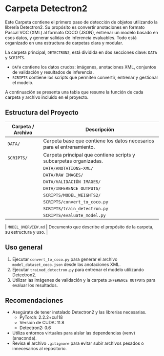 # Carpeta Detectron2

Este Carpeta contiene el primero paso  de detección de objetos utilizando la librería Detectron2. Su propósito es convertir anotaciones en formato Pascal VOC (XML) al formato COCO (JSON), entrenar un modelo basado en esos datos, y generar salidas de inferencia evaluables. Todo está organizado en una estructura de carpetas clara y modular.

La carpeta principal, `DETECTRON2`, está dividida en dos secciones clave: `DATA` y `SCRIPTS`.  
- `DATA` contiene los datos crudos: imágenes, anotaciones XML, conjuntos de validación y resultados de inferencia.  
- `SCRIPTS` contiene los scripts que permiten convertir, entrenar y gestionar el modelo.

A continuación se presenta una tabla que resume la función de cada carpeta y archivo incluido en el proyecto.

## Estructura del Proyecto

| Carpeta / Archivo             | Descripción                                                                 |
|------------------------------|-----------------------------------------------------------------------------|
| `DATA/`                      | Carpeta base que contiene los datos necesarios para el entrenamiento.       |
| `SCRIPTS/`                   | Carpeta principal que contiene scripts y subcarpetas organizadas.          |
    | `DATA/ANOTATIONS-XML/`    | Anotaciones en formato Pascal VOC (`.xml`) correspondientes a las imágenes.|
    | `DATA/RAW IMAGES/`        | Imágenes originales sin procesar utilizadas para entrenamiento.            |
    | `DATA/VALIDACIÓN IMAGES/` | Imágenes utilizadas para validar el modelo después del entrenamiento. |
    | `DATA/INFERENCE OUTPUTS/` | Carpeta donde se almacenan las salidas generadas por el modelo tras la inferencia. |
    | `SCRIPTS/MODEL_WEIGHTS2/`    | Carpeta donde se guarda el modelo entrenado (`model_final.pth`), checkpoints y métricas (`metrics.json`). |
    | `SCRIPTS/convert_to_coco.py` | Script encargado de convertir las anotaciones `.xml` y las imágenes a un dataset en formato COCO (`.json`). |
    | `SCRIPTS/train_detectron.py` | Script de entrenamiento: registra el dataset, configura los parámetros y guarda el modelo entrenado. |
    | `SCRIPTS/evaluate_model.py`  | Script de evaluacion: realiza inferencia sobre imágenes usando el modelo final, dibuja las detecciones con colores por clase si el score es ≥ 0.75, y guarda los resultados visuales y un resumen en un archivo .txt. |

| `MODEL_OVERVIEW.md`                  | Documento que describe el propósito de la carpeta, su estructura y uso.     |

## Uso general

1. Ejecutar `convert_to_coco.py` para generar el archivo `model_dataset_coco.json` desde las anotaciones XML.
2. Ejecutar `trained_detectron.py` para entrenar el modelo utilizando Detectron2.
3. Utilizar las imágenes de validación y la carpeta `INFERENCE OUTPUTS` para evaluar los resultados.

## Recomendaciones

- Asegúrate de tener instalado Detectron2 y las librerías necesarias.
    - PyTorch: 2.2.2+cu118
    - Versión de CUDA: 11.8
    - Detectron2: 0.6
- Utiliza entornos virtuales para aislar las dependencias (venv) (anaconda).
- Revisa el archivo `.gitignore` para evitar subir archivos pesados o innecesarios al repositorio.

